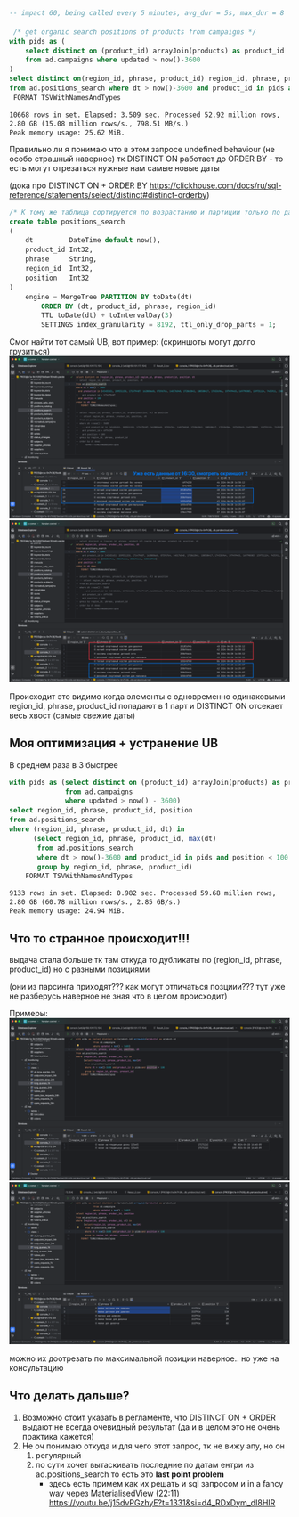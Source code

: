 ```SQL
-- impact 60, being called every 5 minutes, avg_dur = 5s, max_dur = 8

 /* get organic search positions of products from campaigns */
with pids as (
    select distinct on (product_id) arrayJoin(products) as product_id
    from ad.campaigns where updated > now()-3600
)
select distinct on(region_id, phrase, product_id) region_id, phrase, product_id, position
from ad.positions_search where dt > now()-3600 and product_id in pids and position<100 order by dt desc
 FORMAT TSVWithNamesAndTypes
```

```
10668 rows in set. Elapsed: 3.509 sec. Processed 52.92 million rows, 2.80 GB (15.08 million rows/s., 798.51 MB/s.)
Peak memory usage: 25.62 MiB.
```

Правильно ли я понимаю что в этом запросе undefined behaviour (не особо страшный наверное) тк DISTINCT ON работает до ORDER BY - то есть могут отрезаться нужные нам самые новые даты

(дока про DISTINCT ON + ORDER BY https://clickhouse.com/docs/ru/sql-reference/statements/select/distinct#distinct-orderby)

```sql
/* К тому же таблица сортируется по возрастанию и партиции только по датам а значит оно достаточно часто может отрезаться */
create table positions_search
(
    dt         DateTime default now(),
    product_id Int32,
    phrase     String,
    region_id  Int32,
    position   Int32
)
    engine = MergeTree PARTITION BY toDate(dt)
        ORDER BY (dt, product_id, phrase, region_id)
        TTL toDate(dt) + toIntervalDay(3)
        SETTINGS index_granularity = 8192, ttl_only_drop_parts = 1;
```

Смог найти тот самый UB, вот пример: (скриншоты могут долго грузиться)
![CleanShot 2024-04-28 at 16.30.51@2x 1.png](CleanShot%202024-04-28%20at%2016.30.51%402x%201.png)
![CleanShot 2024-04-28 at 16.32.43@2x 1.png](CleanShot%202024-04-28%20at%2016.32.43%402x%201.png)

Происходит это видимо когда элементы с одновременно одинаковыми region_id, phrase, product_id попадают в 1 парт и DISTINCT ON отсекает весь хвост (самые свежие даты)

## Моя оптимизация + устранение UB 
 
В среднем раза в 3 быстрее

```sql
with pids as (select distinct on (product_id) arrayJoin(products) as product_id
              from ad.campaigns
              where updated > now() - 3600)
select region_id, phrase, product_id, position
from ad.positions_search
where (region_id, phrase, product_id, dt) in
      (select region_id, phrase, product_id, max(dt)
       from ad.positions_search
       where dt > now()-3600 and product_id in pids and position < 100
       group by region_id, phrase, product_id)
    FORMAT TSVWithNamesAndTypes
```

```
9133 rows in set. Elapsed: 0.982 sec. Processed 59.68 million rows, 2.80 GB (60.78 million rows/s., 2.85 GB/s.)
Peak memory usage: 24.94 MiB.
```

## Что то странное происходит!!!
выдача стала больше тк там откуда то дубликаты по (region_id, phrase, product_id) но с разными позициями 

(они из парсинга приходят??? как могут отличаться позциии??? тут уже не разберусь наверное не зная что в целом происходит)

Примеры:
![CleanShot 2024-04-28 at 17.40.56@2x.png](CleanShot%202024-04-28%20at%2017.40.56%402x.png)
![CleanShot 2024-04-28 at 17.48.58@2x.png](CleanShot%202024-04-28%20at%2017.48.58%402x.png)

можно их доотрезать по максимальной позиции наверное.. но уже на консультацию


## Что делать дальше?
1) Возможно стоит указать в регламенте, что DISTINCT ON + ORDER выдают не всегда очевидный результат (да и в целом это не очень практика кажется)
2) Не оч понимаю откуда и для чего этот запрос, тк не вижу апу, но он 
   1) регулярный 
   2) по сути хочет вытаскивать последние по датам ентри из ad.positions_search
      то есть это **last point problem** 
      - здесь есть примем как их решать и sql запросом и in a fancy way через MaterialisedView (22:11) https://youtu.be/j15dvPGzhyE?t=1331&si=d4_RDxDym_dI8HIR
